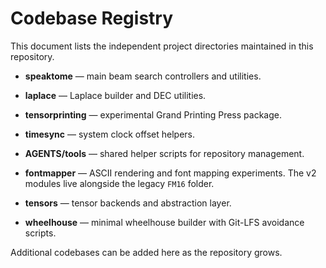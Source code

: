 # Codebase Registry

This document lists the independent project directories maintained in this repository.

- **speaktome** — main beam search controllers and utilities.
- **laplace** — Laplace builder and DEC utilities.
- **tensorprinting** — experimental Grand Printing Press package.
- **timesync** — system clock offset helpers.
- **AGENTS/tools** — shared helper scripts for repository management.
- **fontmapper** — ASCII rendering and font mapping experiments. The v2
  modules live alongside the legacy `FM16` folder.
- **tensors** — tensor backends and abstraction layer.

- **wheelhouse** — minimal wheelhouse builder with Git-LFS avoidance scripts.

Additional codebases can be added here as the repository grows.
